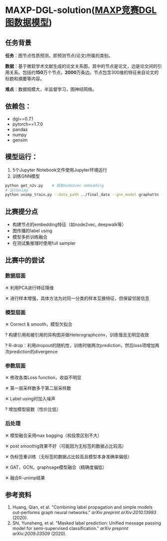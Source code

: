 # MAXP-DGL-solution([MAXP竞赛DGL图数据模型](https://biendata.xyz/competition/maxp_dgl/))
## 任务背景

**任务**：图节点性质预测，即预测节点(论文)所属的类别。

**数据**：基于微软学术文献生成的论文关系图，其中的节点是论文，边是论文间的引用关系。包括约**150**万个节点，**2000**万条边。节点包含300维的特征来自论文的标题和摘要等内容。

**难点**：数据规模大，半监督学习，图神经网络。

依赖包：
------

- dgl==0.7.1
- pytorch==1.7.0
- pandas
- numpy
- gensim

模型运行：
-------

1. 5个Jupyter Notebook文件使用Jupyter环境运行
2. 训练GNN模型

```bash
python get_n2v.py    # 获取node2vec embedding
# 运行unimp
python unimp_train.py --data_path ../final_data --gnn_model graphattn --hidden_dim 64 --n_layers 2 --fanout 20,20 --batch_size 4000 --GPU 0 --out_path ./results --epoch 40 --savename unimp_graphattn
```

## 比赛提分点

- 构建节点的embedding特征（如node2vec, deepwalk等）
- 图传播的label using
- 模型多折训练融合
- 在测试集推理时使用full sampler

## 比赛中的尝试

### 数据层面

✕ 利用PCA进行特征降维

✕ 进行样本增强，具体方法为对同一分类的样本互换特征，但保留邻居信息

### 模型层面

✕ Correct & smooth，模型欠拟合

? 构建引用和被引用的异构图并做Heterographconv，训练慢且无明显收效

? R-drop：利用dropout的随机性，训练时做两次prediction，然后loss项增加两次prediction的divergence

### 参数层面

✕ 修改各类Loss function，收益不明显

✕ 第一层采样数多于第二层采样数

✕ Label using时加入噪声

? 增加模型层数（性价比低）

### 后处理

✕ 模型融合采用max bagging（和投票区别不大）

✕ post smoothig效果不好（可能因为无标签的数据占比较高）

✕ 伪标签重训练（无标签的数据占比较高且模型本身准确率偏低）

✕ GAT，GCN，graphsage模型融合（精确度偏低）

✕ 融合R-unimp结果

## 参考资料

1. Huang, Qian, et al. "Combining label propagation and simple models out-performs graph neural networks." *arXiv preprint arXiv:2010.13993* (2020).
2. Shi, Yunsheng, et al. "Masked label prediction: Unified message passing model for semi-supervised classification." *arXiv preprint arXiv:2009.03509* (2020).

